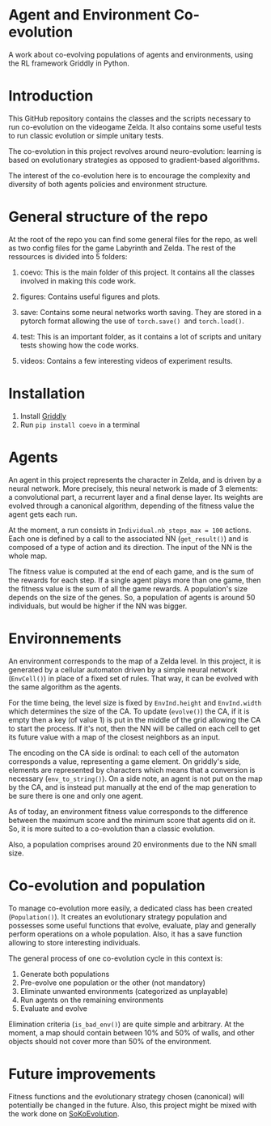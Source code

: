 # Agent and Environment Co-evolution

A work about co-evolving populations of agents and environments, using the RL framework Griddly in Python.


# Introduction

This GitHub repository contains the classes and the scripts necessary to run co-evolution on the videogame Zelda. It also contains some useful tests to run classic evolution or simple unitary tests.

The co-evolution in this project revolves around neuro-evolution: learning is based on evolutionary strategies as opposed to gradient-based algorithms.

The interest of the co-evolution here is to encourage the complexity and diversity of both agents policies and environment structure.


# General structure of the repo

At the root of the repo you can find some general files for the repo, as well as two config files for the game Labyrinth and Zelda. The rest of the ressources is divided into 5 folders:

1. coevo: This is the main folder of this project. It contains all the classes involved in making this code work.

2. figures: Contains useful figures and plots.

3. save: Contains some neural networks worth saving. They are stored in a pytorch format allowing the use of ```torch.save() ```and ```torch.load()```.

4. test: This is an important folder, as it contains a lot of scripts and unitary tests showing how the code works. 

5. videos: Contains a few interesting videos of experiment results.


# Installation 
1. Install [Griddly](https://griddly.readthedocs.io/en/latest/index.html)
2. Run ```pip install coevo``` in a terminal


# Agents 

An agent in this project represents the character in Zelda, and is driven by a neural network. More precisely, this neural network is made of 3 elements: a convolutional part, a recurrent layer and a final dense layer. Its weights are evolved through a canonical algorithm, depending of the fitness value the agent gets each run.

At the moment, a run consists in ```Individual.nb_steps_max = 100``` actions. Each one is defined by a call to the associated NN (```get_result()```) and is composed of a type of action and its direction. The input of the NN is the whole map.

The fitness value is computed at the end of each game, and is the sum of the rewards for each step. If a single agent plays more than one game, then the fitness value is the sum of all the game rewards. 
A population's size depends on the size of the genes. So, a population of agents is around 50 individuals, but would be higher if the NN was bigger.


# Environnements 
An environment corresponds to the map of a Zelda level. In this project, it is generated by a cellular automaton driven by a simple neural network (```EnvCell()```) in place of a fixed set of rules. That way, it can be evolved with the same algorithm as the agents. 

For the time being, the level size is fixed by ```EnvInd.height``` and ```EnvInd.width``` which determines the size of the CA.
To update (```evolve()```) the CA, if it is empty then a key (of value 1) is put in the middle of the grid allowing the CA to start the process. If it's not, then the NN will be called on each cell to get its future value with a map of the closest neighbors as an input.

The encoding on the CA side is ordinal: to each cell of the automaton corresponds a value, representing a game element. On griddly's side, elements are represented by characters which means that a conversion is necessary (```env_to_string()```). On a side note, an agent is not put on the map by the CA, and is instead put manually at the end of the map generation to be sure there is one and only one agent.

As of today, an environment fitness value corresponds to the difference between the maximum score and the minimum score that agents did on it. So, it is more suited to a co-evolution than a classic evolution.

Also, a population comprises around 20 environments due to the NN small size.

# Co-evolution and population

To manage co-evolution more easily, a dedicated class has been created (```Population()```). It creates an evolutionary strategy population and possesses some useful functions that evolve, evaluate, play and generally perform operations on a whole population. Also, it has a save function allowing to store interesting individuals.

The general process of one co-evolution cycle in this context is:
1. Generate both populations
2. Pre-evolve one population or the other (not mandatory)
3. Eliminate unwanted environments (categorized as unplayable)
4. Run agents on the remaining environments
5. Evaluate and evolve

Elimination criteria (```is_bad_env()```) are quite simple and arbitrary. At the moment, a map should contain between 10% and 50% of walls, and other objects should not cover more than 50% of the environment.

# Future improvements

Fitness functions and the evolutionary strategy chosen (canonical) will potentially be changed in the future. Also, this project might be mixed with the work done on [SoKoEvolution](https://github.com/lucashervier/SoKoEvolution).

